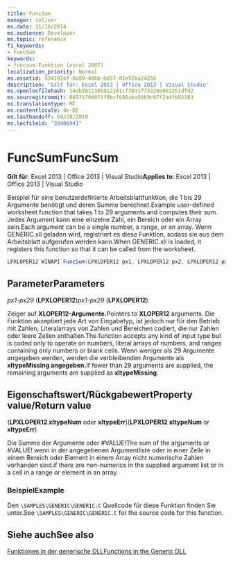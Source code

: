 ```yaml
---
title: FuncSum
manager: soliver
ms.date: 11/16/2014
ms.audience: Developer
ms.topic: reference
f1_keywords:
- FuncSum
keywords:
- funcsum-Funktion [excel 2007]
localization_priority: Normal
ms.assetid: 934192ef-8a89-4dbb-bd37-01e92ba24256
description: 'Gilt für: Excel 2013 | Office 2013 | Visual Studio'
ms.openlocfilehash: 14db5812165812161cf7031f75338a981251dfd2
ms.sourcegitcommit: 8657170d071f9bcf680aba50b9c07f2a4fb82283
ms.translationtype: MT
ms.contentlocale: de-DE
ms.lasthandoff: 04/28/2019
ms.locfileid: "33406941"
---
```

# <a name="funcsum"></a><span data-ttu-id="df1ba-104">FuncSum</span><span class="sxs-lookup"><span data-stu-id="df1ba-104">FuncSum</span></span>

 <span data-ttu-id="df1ba-105">**Gilt für**: Excel 2013 | Office 2013 | Visual Studio</span><span class="sxs-lookup"><span data-stu-id="df1ba-105">**Applies to**: Excel 2013 | Office 2013 | Visual Studio</span></span> 
  
<span data-ttu-id="df1ba-106">Beispiel für eine benutzerdefinierte Arbeitsblattfunktion, die 1 bis 29 Argumente benötigt und deren Summe berechnet.</span><span class="sxs-lookup"><span data-stu-id="df1ba-106">Example user-defined worksheet function that takes 1 to 29 arguments and computes their sum.</span></span> <span data-ttu-id="df1ba-107">Jedes Argument kann eine einzelne Zahl, ein Bereich oder ein Array sein.</span><span class="sxs-lookup"><span data-stu-id="df1ba-107">Each argument can be a single number, a range, or an array.</span></span> <span data-ttu-id="df1ba-108">Wenn GENERIC.xll geladen wird, registriert es diese Funktion, sodass sie aus dem Arbeitsblatt aufgerufen werden kann.</span><span class="sxs-lookup"><span data-stu-id="df1ba-108">When GENERIC.xll is loaded, it registers this function so that it can be called from the worksheet.</span></span> 
  
```cs
LPXLOPER12 WINAPI FuncSum(LPXLOPER12 px1, LPXLOPER12 px2, LPXLOPER12 px3,LPXLOPER12 px4, LPXLOPER12 px5, LPXLOPER12 px6, LPXLOPER12 px7,LPXLOPER12 px8, LPXLOPER12 px9, LPXLOPER12 px10, LPXLOPER12 px11,LPXLOPER12 px12, LPXLOPER12 px13, LPXLOPER12 px14, LPXLOPER12 px15,LPXLOPER12 px16, LPXLOPER12 px17, LPXLOPER12 px18, LPXLOPER12 px19,LPXLOPER12 px20, LPXLOPER12 px21, LPXLOPER12 px22, LPXLOPER12 px23,LPXLOPER12 px24, LPXLOPER12 px25, LPXLOPER12 px26, LPXLOPER12 px27,LPXLOPER12 px28, LPXLOPER12 px29);
```

## <a name="parameters"></a><span data-ttu-id="df1ba-109">Parameter</span><span class="sxs-lookup"><span data-stu-id="df1ba-109">Parameters</span></span>

 <span data-ttu-id="df1ba-110">_px1-px29_ (**LPXLOPER12**)</span><span class="sxs-lookup"><span data-stu-id="df1ba-110">_px1-px29_ (**LPXLOPER12**)</span></span>
  
<span data-ttu-id="df1ba-111">Zeiger auf **XLOPER12-Argumente.**</span><span class="sxs-lookup"><span data-stu-id="df1ba-111">Pointers to **XLOPER12** arguments.</span></span> <span data-ttu-id="df1ba-112">Die Funktion akzeptiert jede Art von Eingabetyp, ist jedoch nur für den Betrieb mit Zahlen, Literalarrays von Zahlen und Bereichen codiert, die nur Zahlen oder leere Zellen enthalten.</span><span class="sxs-lookup"><span data-stu-id="df1ba-112">The function accepts any kind of input type but is coded only to operate on numbers, literal arrays of numbers, and ranges containing only numbers or blank cells.</span></span> <span data-ttu-id="df1ba-113">Wenn weniger als 29 Argumente angegeben werden, werden die verbleibenden Argumente als **xltypeMissing angegeben.**</span><span class="sxs-lookup"><span data-stu-id="df1ba-113">If fewer than 29 arguments are supplied, the remaining arguments are supplied as **xltypeMissing**.</span></span>
  
## <a name="property-valuereturn-value"></a><span data-ttu-id="df1ba-114">Eigenschaftswert/Rückgabewert</span><span class="sxs-lookup"><span data-stu-id="df1ba-114">Property value/Return value</span></span>

<span data-ttu-id="df1ba-115">(**LPXLOPER12 xltypeNum** oder **xltypeErr**)</span><span class="sxs-lookup"><span data-stu-id="df1ba-115">(**LPXLOPER12 xltypeNum** or **xltypeErr**)</span></span>
  
<span data-ttu-id="df1ba-116">Die Summe der Argumente oder #VALUE!</span><span class="sxs-lookup"><span data-stu-id="df1ba-116">The sum of the arguments or #VALUE!</span></span> <span data-ttu-id="df1ba-117">wenn in der angegebenen Argumentliste oder in einer Zelle in einem Bereich oder Element in einem Array nicht numerische Zahlen vorhanden sind.</span><span class="sxs-lookup"><span data-stu-id="df1ba-117">if there are non-numerics in the supplied argument list or in a cell in a range or element in an array.</span></span>
  
### <a name="example"></a><span data-ttu-id="df1ba-118">Beispiel</span><span class="sxs-lookup"><span data-stu-id="df1ba-118">Example</span></span>

<span data-ttu-id="df1ba-119">Den  `\SAMPLES\GENERIC\GENERIC.C` Quellcode für diese Funktion finden Sie unter.</span><span class="sxs-lookup"><span data-stu-id="df1ba-119">See  `\SAMPLES\GENERIC\GENERIC.C` for the source code for this function.</span></span> 
  
## <a name="see-also"></a><span data-ttu-id="df1ba-120">Siehe auch</span><span class="sxs-lookup"><span data-stu-id="df1ba-120">See also</span></span>



[<span data-ttu-id="df1ba-121">Funktionen in der generische DLL</span><span class="sxs-lookup"><span data-stu-id="df1ba-121">Functions in the Generic DLL</span></span>](functions-in-the-generic-dll.md)

